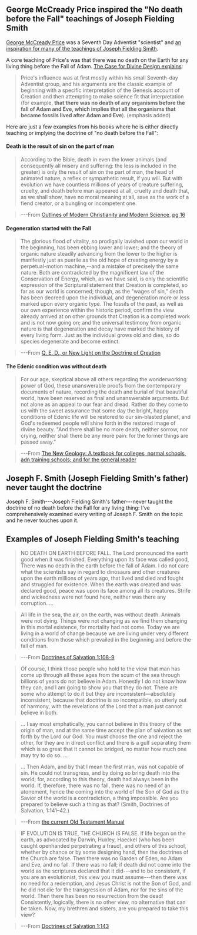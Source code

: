 ## George McCready Price inspired the "No death before the Fall" teachings of Joseph Fielding Smith

[George McCready Price](https://en.wikipedia.org/wiki/George_McCready_Price) was a Seventh Day Adventist "scientist" and [an inspiration for many of the teachings of Joseph Fielding Smith](http://signaturebookslibrary.org/the-b-h-robertsjoseph-fielding-smithjames-e-talmage-affair/).

A core teaching of Price's was that there was no death on the Earth for any living thing before the Fall of Adam.  [The Case for Divine Design explains](https://books.google.com/books?id=UaR6KXQncbwC&pg=PA194&lpg=PA194&dq=george+mccready+price+death+all+living+things&source=bl&ots=1tDpvYDLjF&sig=WBfLhMCgKr2XvRkuR5oH0EfejGs&hl=en&sa=X&ved=0ahUKEwiNwq76yZPRAhUJ6WMKHXLYDNgQ6AEIUDAJ#v=onepage&q=george%20mccready%20price%20death%20all%20living%20things&f=false):

> Price's influence was at first mostly within his small Seventh-day Adventist group, and his arguments are the classic example of beginning with a specific interpretation of the Genesis account of Creation and then attempting to make science fit that interpretation (for example, **that there was no death of any organisms before the fall of Adam and Eve, which implies that all the organisms that became fossils lived after Adam and Eve**). (emphasis added)

Here are just a few examples from his books where he is either directly teaching or implying the doctrine of "no death before the Fall":

#### Death is the result of sin on the part of man

> According to the Bible, death in even the lower animals (and consequently all misery and suffering: the less is included in the greater) is only the result of sin on the part of man, the head of animated nature, a reflex or sympathetic result, if you will. But with evolution we have countless millions of years of creature suffering, cruelty, and death before man appeared at all, cruelty and death that, as we shall show, have no moral meaning at all, save as the work of a fiend creator, or a bungling or incompetent one.

> ---From [Outlines of Modern Christianity and Modern Science](https://books.google.com/books?id=DeA1AQAAMAAJ&vq=death&source=gbs_navlinks_s), [pg 16](https://books.google.com/books?id=DeA1AQAAMAAJ&q=death#v=onepage&q=%22death%20in%20even%20the%20lower%20animals%22&f=false)

#### Degeneration started with the Fall

> The glorious flood of vitality, so prodigally lavished upon our world in the beginning, has been ebbing lower and lower; and the theory of organic nature steadily advancing from the lower to the higher is manifestly just as puerile as the old hope of creating energy by a perpetual-motion machine,--and a mistake of precisely the same nature. Both are contradicted by the magnificent law of the Conservation of Energy, which, as we have said, is only the scientific expression of the Scriptural statement that Creation is completed, so far as our world is concerned; though, as the "wages of sin," death has been decreed upon the individual, and degeneration more or less marked upon every organic type. The fossils of the past, as well as our own experience within the historic period, confirm the view already arrived at on other grounds that Creation is a completed work and is not now going on; and the universal testimony from organic nature is that degeneration and decay have marked the history of every living form. Just as the individual grows old and dies, so do species degenerate and become extinct.

> ---From [Q. E. D., or New Light on the Doctrine of Creation](https://www.gutenberg.org/files/13370/13370-h/13370-h.htm)

#### The Edenic condition was without death

> For our age, skeptical above all others regarding the wonderworking power of God, these unanswerable proofs from the contemporary documents of nature, recording the death and burial of that beautiful world, have been reserved as final and unanswerable arguments. But not alone as an appeal to our fear and dread. Rather do they come to us with the sweet assurance that some day the bright, happy conditions of Edenic life will be restored to our sin-blasted planet, and God's redeemed people will shine forth in the restored image of divine beauty. "And there shall be no more death, neither sorrow, nor crying, neither shall there be any more pain: for the former things are passed away."

> ---From [The New Geology: A textbook for colleges, normal schools, adn training schools; and for the general reader](http://documents.adventistarchives.org/Books/NG1923.pdf)

## Joseph F. Smith (Joseph Fielding Smith's father) never taught the doctrine

Joseph F. Smith---Joseph Fielding Smith's father---never taught the doctrine of no death before the Fall for any living thing: I've comprehensively examined every writing of Joseph F. Smith on the topic and he never touches upon it.

## Examples of Joseph Fielding Smith's teaching

> NO DEATH ON EARTH BEFORE FALL. The Lord pronounced the earth good when it was finished. Everything upon its face was called good, There was no death in the earth before the fall of Adam. I do not care what the scientists say in regard to dinosaurs and other creatures upon the earth millions of years ago, that lived and died and fought and struggled for existence. When the earth was created and was declared good, peace was upon its face among all its creatures. Strife and wickedness were not found here, neither was there any corruption. ...

> All life in the sea, the air, on the earth, was without death. Animals were not dying. Things were not changing as we find them changing in this mortal existence, for mortality had not come. Today we are living in a world of change because we are living under very different conditions from those which prevailed in the beginning and before the fall of man.

> ---From [Doctrines of Salvation 1:108-9](https://archive.org/stream/Doctrines-of-Salvation-volume-1-joseph-fielding-smith/JFSDoctrinesofSalvationv1#page/n65/mode/2up)

> Of course, I think those people who hold to the view that man has come up through all these ages from the scum of the sea through billions of years do not believe in Adam. Honestly I do not know how they can, and I am going to show you that they do not. There are some who attempt to do it but they are inconsistent—absolutely inconsistent, because that doctrine is so incompatible, so utterly out of harmony, with the revelations of the Lord that a man just cannot believe in both.

> ... I say most emphatically, you cannot believe in this theory of the origin of man, and at the same time accept the plan of salvation as set forth by the Lord our God. You must choose the one and reject the other, for they are in direct conflict and there is a gulf separating them which is so great that it cannot be bridged, no matter how much one may try to do so. ...

> ... Then Adam, and by that I mean the first man, was not capable of sin. He could not transgress, and by doing so bring death into the world; for, according to this theory, death had always been in the world. If, therefore, there was no fall, there was no need of an atonement, hence the coming into the world of the Son of God as the Savior of the world is a contradiction, a thing impossible. Are you prepared to believe such a thing as that? (Smith, Doctrines of Salvation, 1:141–42.)

> ---From [the current Old Testament Manual](https://www.lds.org/manual/old-testament-student-manual-genesis-2-samuel/genesis-1-2-the-creation?lang=eng)

> IF EVOLUTION IS TRUE, THE CHURCH IS FALSE. If life began on the earth, as advocated by Darwin, Huxley, Haeckel (who has been caught openhanded perpetrating a fraud), and others of this school, whether by chance or by some designing hand, then the doctrines of the Church are false. Then there was no Garden of Eden, no Adam and Eve, and no fall. If there was no fall; if death did not come into the world as the scriptures declared that it did---and to be consistent, if you are an evolutionist, this view you must assume---then there was no need for a redemption, and Jesus Christ is not the Son of God, and he did not die for the transgression of Adam, nor for the sins of the world. Then there has been no resurrection from the dead! Consistently, logically, there is no other view, no alternative that can be taken. Now, my brethren and sisters, are you prepared to take this view?

> ---From [Doctrines of Salvation 1:143](https://archive.org/stream/Doctrines-of-Salvation-volume-1-joseph-fielding-smith/JFSDoctrinesofSalvationv1#page/n87/mode/2up)
